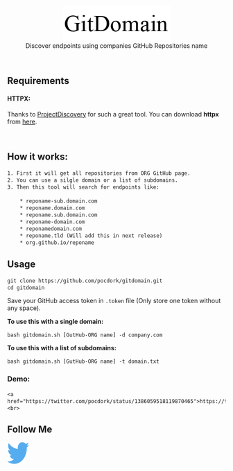 <p align="center">
	<br>
	<img src=".images/gitdomain_ico.png">
	<br>
	Discover endpoints using companies GitHub Repositories name 
</p>
<br>
<h2>Requirements</h2>
<p>
	<h4>HTTPX:</h4> Thanks to <a href="https://github.com/projectdiscovery">ProjectDiscovery</a> for such a great tool. You can download <b>httpx</b> from <a href="https://github.com/projectdiscovery/httpx">here</a>.
</p>
<br>
<h2>How it works:</h2>


	1. First it will get all repositories from ORG GitHub page.
	2. You can use a silgle domain or a list of subdomains.
	3. Then this tool will search for endpoints like:

		* reponame-sub.domain.com
		* reponame.domain.com
		* reponame.sub.domain.com
		* reponame-domain.com
		* reponamedomain.com
		* reponame.tld (Will add this in next release)
		* org.github.io/reponame

<p>
<h2>Usage</h2>
</p>

```
git clone https://github.com/pocdork/gitdomain.git
cd gitdomain

```
Save your GitHub access token in <code>.token</code> file (Only store one token without any space).
<p>
	<b>To use this with a single domain:</b>
</p>

```
bash gitdomain.sh [GutHub-ORG name] -d company.com
```

<p>
	<b>To use this with a list of subdomains:</b>
</p>

```
bash gitdomain.sh [GutHub-ORG name] -t domain.txt
```

<p>
	<h3>Demo:</h2>

	<a href="https://twitter.com/pocdork/status/1386059518119870465">https://twitter.com/pocdork/status/1386059518119870465</a>
	<br>
<h2>Follow Me</h2>
	
<a href="https://twitter.com/pocdork/"><img src=".images/twitter.svg" width="50" height="50"></a>
</p>
